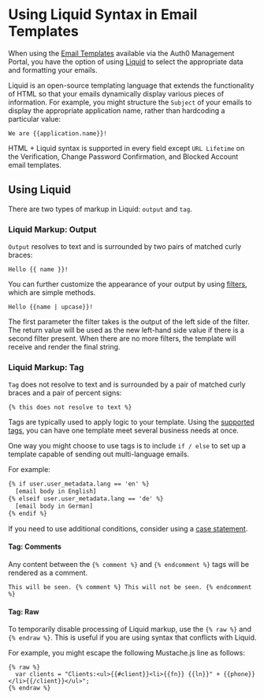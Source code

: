 # Using Liquid Syntax in Email Templates

When using the [Email Templates](/email) available via the Auth0 Management Portal, you have the option of using [Liquid](https://github.com/Shopify/liquid/wiki/Liquid-for-Designers) to select the appropriate data and formatting your emails.

Liquid is an open-source templating language that extends the functionality of HTML so that your emails dynamically display various pieces of information. For example, you might structure the `Subject` of your emails to display the appropriate application name, rather than hardcoding a particular value:

`We are {{application.name}}!`

HTML + Liquid syntax is supported in every field except `URL Lifetime` on the Verification, Change Password Confirmation, and Blocked Account email templates.

## Using Liquid

There are two types of markup in Liquid: `output` and `tag`.

### Liquid Markup: Output

`Output` resolves to text and is surrounded by two pairs of matched curly braces:

`Hello {{ name }}!`

You can further customize the appearance of your output by using [filters](https://github.com/Shopify/liquid/wiki/Liquid-for-Designers#standard-filters), which are simple methods.

`Hello {{name | upcase}}!`

The first parameter the filter takes is the output of the left side of the filter. The return value will be used as the new left-hand side value if there is a second filter present. When there are no more filters, the template will receive and render the final string.

### Liquid Markup: Tag

`Tag` does not resolve to text and is surrounded by a pair of matched curly braces and a pair of percent signs:

`{% this does not resolve to text %}`

Tags are typically used to apply logic to your template. Using the [supported tags](https://github.com/Shopify/liquid/wiki/Liquid-for-Designers#tags), you can have one template meet several business needs at once.

One way you might choose to use tags is to include `if / else` to set up a template capable of sending out multi-language emails.

For example:

```HTML
{% if user.user_metadata.lang == 'en' %}
  [email body in English]
{% elseif user.user_metadata.lang == 'de' %}
  [email body in German]
{% endif %}
```

If you need to use additional conditions, consider using a [case statement](https://github.com/Shopify/liquid/wiki/Liquid-for-Designers#case-statement).

#### Tag: Comments

Any content between the `{% comment %}` and `{% endcomment %}` tags will be rendered as a comment.

`This will be seen. {% comment %} This will not be seen. {% endcomment %}`

#### Tag: Raw

To temporarily disable processing of Liquid markup, use the `{% raw %}` and `{% endraw %}`. This is useful if you are using syntax that conflicts with Liquid.

For example, you might escape the following Mustache.js line as follows:

```text
{% raw %}
  var clients = "Clients:<ul>{{#client}}<li>{{fn}} {{ln}}" + {{phone}}</li>{{/client}}</ul>";
{% endraw %}
```
